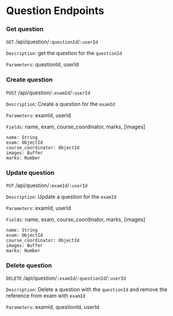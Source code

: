 # Question Endpoints

### Get question

`GET` /api/question/`:questionId`/`:userId`

`Description`: get the question for the `questionId`

`Parameters`: questionId, userId

### Create question

`POST` /api/question/`:examId`/`:userId`

`Description`: Create a question for the `examId`

`Parameters`: examId, userId

`Fields`: name, exam, course_coordinator, marks, [images]

```
name: String
exam: ObjectId
course_coordinator: ObjectId
images: Buffer
marks: Number
```

### Update question

`PUT` /api/question/`:examId`/`:userId`

`Description`: Update a question for the `examId`

`Parameters`: examId, userId

`Fields`: name, exam, course_coordinator, marks, [images]

```
name: String
exam: ObjectId
course_coordinator: ObjectId
images: Buffer
marks: Number
```

### Delete question

`DELETE` /api/question/`:examId`/`:questionId`/`:userId`

`Description`: Delete a question with the `questionId` and remove the reference from exam with `examId`

`Parameters`: examId, questionId, userId
